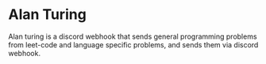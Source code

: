 # Alan Turing 

Alan turing is a discord webhook that sends general programming problems from leet-code and language specific problems, and sends them via discord webhook.

